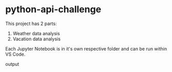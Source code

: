 # python-api-challenge

This project has 2 parts:
1. Weather data analysis
2. Vacation data analysis

Each Jupyter Notebook is in it's own respective folder and can be run within VS Code.

output